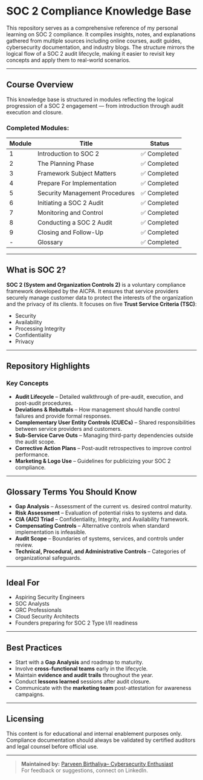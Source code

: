 # SOC 2 Compliance Knowledge Base


This repository serves as a comprehensive reference of my personal learning on SOC 2 compliance. It compiles insights, notes, and explanations gathered from multiple sources including online courses, audit guides, cybersecurity documentation, and industry blogs. The structure mirrors the logical flow of a SOC 2 audit lifecycle, making it easier to revisit key concepts and apply them to real-world scenarios.

---

##  Course Overview

This knowledge base is structured in modules reflecting the logical progression of a SOC 2 engagement — from introduction through audit execution and closure.

###  Completed Modules:

| Module | Title                                | Status     |
|--------|----------------------------------------|------------|
| 1      | Introduction to SOC 2                 | ✅ Completed |
| 2      | The Planning Phase                    | ✅ Completed |
| 3      | Framework Subject Matters             | ✅ Completed |
| 4      | Prepare For Implementation            | ✅ Completed |
| 5      | Security Management Procedures        | ✅ Completed |
| 6      | Initiating a SOC 2 Audit              | ✅ Completed |
| 7      | Monitoring and Control                | ✅ Completed |
| 8      | Conducting a SOC 2 Audit              | ✅ Completed |
| 9      | Closing and Follow-Up                 | ✅ Completed |
| -      | Glossary                              | ✅ Completed |

---

##  What is SOC 2?

**SOC 2 (System and Organization Controls 2)** is a voluntary compliance framework developed by the AICPA. It ensures that service providers securely manage customer data to protect the interests of the organization and the privacy of its clients. It focuses on five **Trust Service Criteria (TSC)**:
- Security
- Availability
- Processing Integrity
- Confidentiality
- Privacy

---

##  Repository Highlights

### Key Concepts

- **Audit Lifecycle** – Detailed walkthrough of pre-audit, execution, and post-audit procedures.
- **Deviations & Rebuttals** – How management should handle control failures and provide formal responses.
- **Complementary User Entity Controls (CUECs)** – Shared responsibilities between service providers and customers.
- **Sub-Service Carve Outs** – Managing third-party dependencies outside the audit scope.
- **Corrective Action Plans** – Post-audit retrospectives to improve control performance.
- **Marketing & Logo Use** – Guidelines for publicizing your SOC 2 compliance.

---

##  Glossary Terms You Should Know

- **Gap Analysis** – Assessment of the current vs. desired control maturity.
- **Risk Assessment** – Evaluation of potential risks to systems and data.
- **CIA (AIC) Triad** – Confidentiality, Integrity, and Availability framework.
- **Compensating Controls** – Alternative controls when standard implementation is infeasible.
- **Audit Scope** – Boundaries of systems, services, and controls under review.
- **Technical, Procedural, and Administrative Controls** – Categories of organizational safeguards.

---

##  Ideal For

- Aspiring Security Engineers
- SOC Analysts
- GRC Professionals
- Cloud Security Architects
- Founders preparing for SOC 2 Type I/II readiness

---

##  Best Practices

- Start with a **Gap Analysis** and roadmap to maturity.
- Involve **cross-functional teams** early in the lifecycle.
- Maintain **evidence and audit trails** throughout the year.
- Conduct **lessons learned** sessions after audit closure.
- Communicate with the **marketing team** post-attestation for awareness campaigns.

---

##  Licensing

This content is for educational and internal enablement purposes only. Compliance documentation should always be validated by certified auditors and legal counsel before official use.

---

> **Maintained by:** [Parveen Birthaliya– Cybersecurity Enthusiast](https://linkedin.com/in/parveen‑birthaliya‑66b413314)  
> For feedback or suggestions, connect on LinkedIn.



